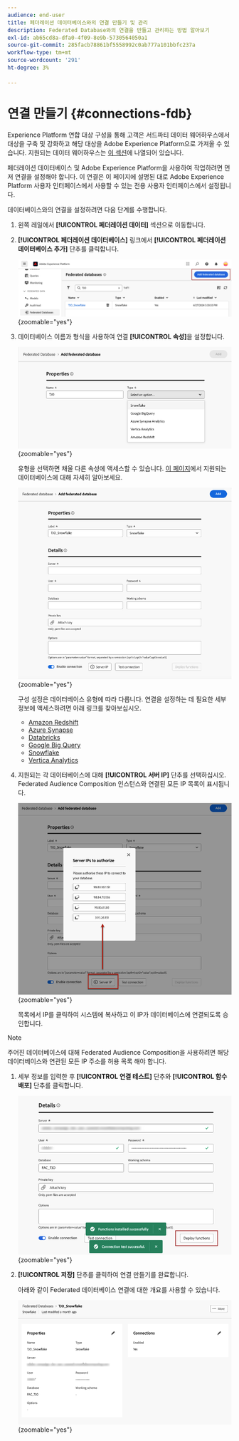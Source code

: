 ```yaml
---
audience: end-user
title: 페더레이션 데이터베이스와의 연결 만들기 및 관리
description: Federated Database와의 연결을 만들고 관리하는 방법 알아보기
exl-id: ab65cd8a-dfa0-4f09-8e9b-5730564050a1
source-git-commit: 285facb78861bf5558992c0ab777a101bbfc237a
workflow-type: tm+mt
source-wordcount: '291'
ht-degree: 3%

---
```


# 연결 만들기 {#connections-fdb}

Experience Platform 연합 대상 구성을 통해 고객은 서드파티 데이터 웨어하우스에서 대상을 구축 및 강화하고 해당 대상을 Adobe Experience Platform으로 가져올 수 있습니다. 지원되는 데이터 웨어하우스는 [이 섹션](../start/access-prerequisites.md#supported-systems)에 나열되어 있습니다.

페더레이션 데이터베이스 및 Adobe Experience Platform을 사용하여 작업하려면 먼저 연결을 설정해야 합니다. 이 연결은 이 페이지에 설명된 대로 Adobe Experience Platform 사용자 인터페이스에서 사용할 수 있는 전용 사용자 인터페이스에서 설정됩니다.

데이터베이스와의 연결을 설정하려면 다음 단계를 수행합니다.

1. 왼쪽 레일에서 **[!UICONTROL 페더레이션 데이터]** 섹션으로 이동합니다.

1. **[!UICONTROL 페더레이션 데이터베이스]** 링크에서 **[!UICONTROL 페더레이션 데이터베이스 추가]** 단추를 클릭합니다.

   ![](assets/connections_list.png){zoomable="yes"}

1. 데이터베이스 이름과 형식을 사용하여 연결 **[!UICONTROL 속성]**&#x200B;을 설정합니다.

   ![](assets/connections_name.png){zoomable="yes"}

   유형을 선택하면 채울 다른 속성에 액세스할 수 있습니다. [이 페이지](federated-db.md)에서 지원되는 데이터베이스에 대해 자세히 알아보세요.

   ![](assets/connections_details.png){zoomable="yes"}

   구성 설정은 데이터베이스 유형에 따라 다릅니다. 연결을 설정하는 데 필요한 세부 정보에 액세스하려면 아래 링크를 찾아보십시오.

   * [Amazon Redshift](federated-db.md#amazon-redshift)
   * [Azure Synapse](federated-db.md#azure-synapse-redshift)
   * [Databricks](federated-db.md#databricks)
   * [Google Big Query](federated-db.md#google-big-query)
   * [Snowflake](federated-db.md#snowflake)
   * [Vertica Analytics](federated-db.md#vertica-analytics)

1. 지원되는 각 데이터베이스에 대해 **[!UICONTROL 서버 IP]** 단추를 선택하십시오. Federated Audience Composition 인스턴스와 연결된 모든 IP 목록이 표시됩니다.

   ![](assets/connections_server_IPs.png){zoomable="yes"}

   목록에서 IP를 클릭하여 시스템에 복사하고 이 IP가 데이터베이스에 연결되도록 승인합니다.

>[!NOTE]
>
>주어진 데이터베이스에 대해 Federated Audience Composition을 사용하려면 해당 데이터베이스와 연관된 모든 IP 주소를 허용 목록 해야 합니다.

1. 세부 정보를 입력한 후 **[!UICONTROL 연결 테스트]** 단추와 **[!UICONTROL 함수 배포]** 단추를 클릭합니다.

   ![](assets/connections_testdeploy.png){zoomable="yes"}

1. **[!UICONTROL 저장]** 단추를 클릭하여 연결 만들기를 완료합니다.

   아래와 같이 Federated 데이터베이스 연결에 대한 개요를 사용할 수 있습니다.

   ![](assets/connections_overview.png){zoomable="yes"}
